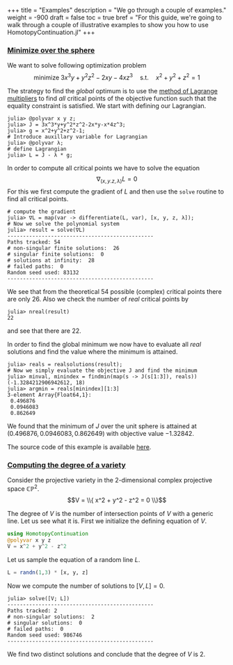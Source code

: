 +++
title = "Examples"
description = "We go through a couple of examples."
weight = -900
draft = false
toc = true
bref = "For this guide, we're going to walk through a couple of illustrative examples to show you how to use HomotopyContinuation.jl"
+++

<h3 class="section-head" id="h-lagrangian"><a href="#h-lagrangian">Minimize over the sphere</a></h3>

We want to solve following optimization problem
$$\text{minimize} \; 3x^3y+y^2z^2-2xy-4xz^3 \quad \text{s.t.} \quad x^2+y^2+z^2=1$$

The strategy to find the *global* optimum is to use the [method of Lagrange multipliers](https://en.wikipedia.org/wiki/Lagrange_multiplier)
to find *all* critical points of the objective function such that the equality constraint is satisfied.
We start with defining our Lagrangian.
```julia-repl
julia> @polyvar x y z;
julia> J = 3x^3*y+y^2*z^2-2x*y-x*4z^3;
julia> g = x^2+y^2+z^2-1;
# Introduce auxillary variable for Lagrangian
julia> @polyvar λ;
# define Lagrangian
julia> L = J - λ * g;
```

In order to compute all critical points we have to solve the equation
$$\nabla_{(x,y.z,\lambda)}L = 0$$
For this we first compute the gradient of $L$ and then use the `solve` routine to find all critical points.
```julia-repl
# compute the gradient
julia> ∇L = map(var -> differentiate(L, var), [x, y, z, λ]);
# Now we solve the polynomial system
julia> result = solve(∇L)
-----------------------------------------------
Paths tracked: 54
# non-singular finite solutions:  26
# singular finite solutions:  0
# solutions at infinity:  28
# failed paths:  0
Random seed used: 83132
-----------------------------------------------
```
We see that from the theoretical 54 possible (complex) critical points there are only 26.
Also we check the number of *real* critical points by
```julia-repl
julia> nreal(result)
22
```
and see that there are 22.

In order to find the global minimum we now have to evaluate all *real* solutions and find the value where the minimum is attained.
```julia-repl
julia> reals = realsolutions(result);
# Now we simply evaluate the objective J and find the minimum
julia> minval, minindex = findmin(map(s -> J(s[1:3]), reals))
(-1.3284212906942612, 18)
julia> argmin = reals[minindex][1:3]
3-element Array{Float64,1}:
 0.496876
 0.0946083
 0.862649
```
We found that the minimum of $J$ over the unit sphere is attained at $(0.496876, 0.0946083, 0.862649)$ with objective value $-1.32842$.

The source code of this example is available [here](https://github.com/JuliaHomotopyContinuation/HomotopyContinuation.jl/blob/master/examples/minimization.jl).

<h3 class="section-head" id="h-degree"><a href="#h-degree">Computing the degree of a variety</a></h3>

Consider the projective variety in the 2-dimensional complex projective space $\mathbb{CP}^2$.
$$V = \\{ x^2 + y^2 - z^2 = 0 \\}$$

The degree of $V$ is the number of intersection points of $V$ with a generic line.
Let us see what it is. First we initialize the defining equation of $V$.
```julia
using HomotopyContinuation
@polyvar x y z
V = x^2 + y^2 - z^2
```
Let us sample the equation of a random line $L$.
```julia
L = randn(1,3) * [x, y, z]
```
Now we compute the number of solutions to $[V, L]=0$.
```julia-repl
julia> solve([V; L])
-----------------------------------------------
Paths tracked: 2
# non-singular solutions:  2
# singular solutions:  0
# failed paths:  0
Random seed used: 986746
-----------------------------------------------
```
We find two distinct solutions and conclude that the degree of $V$ is 2.
